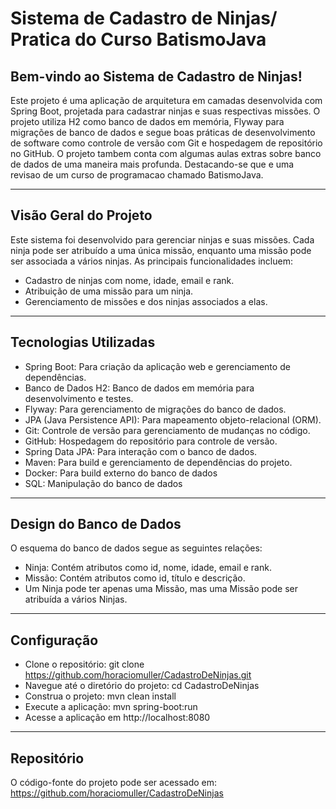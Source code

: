 
# Sistema de Cadastro de Ninjas/ Pratica do Curso BatismoJava 

## Bem-vindo ao Sistema de Cadastro de Ninjas!


Este projeto é uma aplicação de arquitetura em camadas desenvolvida com Spring Boot, projetada para cadastrar ninjas e suas respectivas missões. O projeto utiliza H2 como banco de dados em memória, Flyway para migrações de banco de dados e segue boas práticas de desenvolvimento de software como controle de versão com Git e hospedagem de repositório no GitHub. O projeto tambem conta com algumas aulas extras sobre banco de dados de uma maneira mais profunda. Destacando-se que e uma revisao de um curso de programacao chamado BatismoJava.

---

## Visão Geral do Projeto

Este sistema foi desenvolvido para gerenciar ninjas e suas missões. Cada ninja pode ser atribuído a uma única missão, enquanto uma missão pode ser associada a vários ninjas. As principais funcionalidades incluem:

  * Cadastro de ninjas com nome, idade, email e rank.
  * Atribuição de uma missão para um ninja.
  * Gerenciamento de missões e dos ninjas associados a elas.
  
---

## Tecnologias Utilizadas

  * Spring Boot: Para criação da aplicação web e gerenciamento de dependências.
  * Banco de Dados H2: Banco de dados em memória para desenvolvimento e testes.
  * Flyway: Para gerenciamento de migrações do banco de dados.
  * JPA (Java Persistence API): Para mapeamento objeto-relacional (ORM).
  * Git: Controle de versão para gerenciamento de mudanças no código.
  * GitHub: Hospedagem do repositório para controle de versão.
  * Spring Data JPA: Para interação com o banco de dados.
  * Maven: Para build e gerenciamento de dependências do projeto.
  * Docker: Para build externo do banco de dados
  * SQL: Manipulação do banco de dados
  
---

## Design do Banco de Dados

O esquema do banco de dados segue as seguintes relações:

* Ninja: Contém atributos como id, nome, idade, email e rank.
* Missão: Contém atributos como id, título e descrição.
* Um Ninja pode ter apenas uma Missão, mas uma Missão pode ser atribuída a vários Ninjas.

---

## Configuração

  * Clone o repositório: git clone https://github.com/horaciomuller/CadastroDeNinjas.git
  * Navegue até o diretório do projeto: cd CadastroDeNinjas
  * Construa o projeto: mvn clean install
  * Execute a aplicação: mvn spring-boot:run
  * Acesse a aplicação em http://localhost:8080
  
---

## Repositório

O código-fonte do projeto pode ser acessado em: https://github.com/horaciomuller/CadastroDeNinjas
